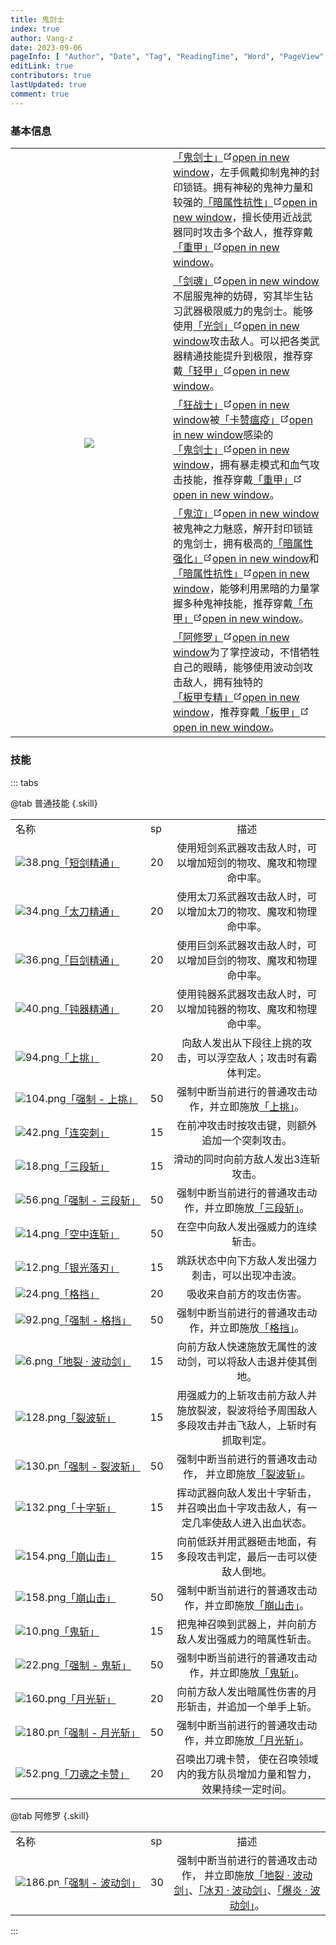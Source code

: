 ```yaml
---
title: 鬼剑士
index: true
author: Vang-z
date: 2023-09-06
pageInfo: [ "Author", "Date", "Tag", "ReadingTime", "Word", "PageView" ]
editLink: true
contributors: true
lastUpdated: true
comment: true
---
```


### 基本信息

<table class="em08" style="text-align: start;">
  <tr>
    <th style="width: 50%;" rowspan="6">
      <img src="/assets/images/ImagePacks2/sprite_interface2_charactercreate/charactercreate.img/38.png">
    </th>
  </tr>
  <tr>
    <td rowspan="1"><a href="https://rfo.wiki">「鬼剑士」<span><svg class="external-link-icon" xmlns="http://www.w3.org/2000/svg" aria-hidden="true" focusable="false" x="0px" y="0px" viewBox="0 0 100 100" width="15" height="15"><path fill="currentColor" d="M18.8,85.1h56l0,0c2.2,0,4-1.8,4-4v-32h-8v28h-48v-48h28v-8h-32l0,0c-2.2,0-4,1.8-4,4v56C14.8,83.3,16.6,85.1,18.8,85.1z"></path><polygon fill="currentColor" points="45.7,48.7 51.3,54.3 77.2,28.5 77.2,37.2 85.2,37.2 85.2,14.9 62.8,14.9 62.8,22.9 71.5,22.9"></polygon></svg><span class="external-link-icon-sr-only">open in new window</span></span></a>，左手佩戴抑制鬼神的封印锁链。拥有神秘的鬼神力量和较强的<a href="https://rfo.wiki">「暗属性抗性」<span><svg class="external-link-icon" xmlns="http://www.w3.org/2000/svg" aria-hidden="true" focusable="false" x="0px" y="0px" viewBox="0 0 100 100" width="15" height="15"><path fill="currentColor" d="M18.8,85.1h56l0,0c2.2,0,4-1.8,4-4v-32h-8v28h-48v-48h28v-8h-32l0,0c-2.2,0-4,1.8-4,4v56C14.8,83.3,16.6,85.1,18.8,85.1z"></path><polygon fill="currentColor" points="45.7,48.7 51.3,54.3 77.2,28.5 77.2,37.2 85.2,37.2 85.2,14.9 62.8,14.9 62.8,22.9 71.5,22.9"></polygon></svg><span class="external-link-icon-sr-only">open in new window</span></span></a>，擅长使用近战武器同时攻击多个敌人，推荐穿戴<a href="https://rfo.wiki">「重甲」<span><svg class="external-link-icon" xmlns="http://www.w3.org/2000/svg" aria-hidden="true" focusable="false" x="0px" y="0px" viewBox="0 0 100 100" width="15" height="15"><path fill="currentColor" d="M18.8,85.1h56l0,0c2.2,0,4-1.8,4-4v-32h-8v28h-48v-48h28v-8h-32l0,0c-2.2,0-4,1.8-4,4v56C14.8,83.3,16.6,85.1,18.8,85.1z"></path><polygon fill="currentColor" points="45.7,48.7 51.3,54.3 77.2,28.5 77.2,37.2 85.2,37.2 85.2,14.9 62.8,14.9 62.8,22.9 71.5,22.9"></polygon></svg><span class="external-link-icon-sr-only">open in new window</span></span></a>。</td>
  </tr>
  <tr>
    <td rowspan="1"><a href="https://rfo.wiki">「剑魂」<span><svg class="external-link-icon" xmlns="http://www.w3.org/2000/svg" aria-hidden="true" focusable="false" x="0px" y="0px" viewBox="0 0 100 100" width="15" height="15"><path fill="currentColor" d="M18.8,85.1h56l0,0c2.2,0,4-1.8,4-4v-32h-8v28h-48v-48h28v-8h-32l0,0c-2.2,0-4,1.8-4,4v56C14.8,83.3,16.6,85.1,18.8,85.1z"></path><polygon fill="currentColor" points="45.7,48.7 51.3,54.3 77.2,28.5 77.2,37.2 85.2,37.2 85.2,14.9 62.8,14.9 62.8,22.9 71.5,22.9"></polygon></svg><span class="external-link-icon-sr-only">open in new window</span></span></a>不屈服鬼神的妨碍，穷其毕生钻习武器极限威力的鬼剑士。能够使用<a href="https://rfo.wiki">「光剑」<span><svg class="external-link-icon" xmlns="http://www.w3.org/2000/svg" aria-hidden="true" focusable="false" x="0px" y="0px" viewBox="0 0 100 100" width="15" height="15"><path fill="currentColor" d="M18.8,85.1h56l0,0c2.2,0,4-1.8,4-4v-32h-8v28h-48v-48h28v-8h-32l0,0c-2.2,0-4,1.8-4,4v56C14.8,83.3,16.6,85.1,18.8,85.1z"></path><polygon fill="currentColor" points="45.7,48.7 51.3,54.3 77.2,28.5 77.2,37.2 85.2,37.2 85.2,14.9 62.8,14.9 62.8,22.9 71.5,22.9"></polygon></svg><span class="external-link-icon-sr-only">open in new window</span></span></a>攻击敌人。可以把各类武器精通技能提升到极限，推荐穿戴<a href="https://rfo.wiki">「轻甲」<span><svg class="external-link-icon" xmlns="http://www.w3.org/2000/svg" aria-hidden="true" focusable="false" x="0px" y="0px" viewBox="0 0 100 100" width="15" height="15"><path fill="currentColor" d="M18.8,85.1h56l0,0c2.2,0,4-1.8,4-4v-32h-8v28h-48v-48h28v-8h-32l0,0c-2.2,0-4,1.8-4,4v56C14.8,83.3,16.6,85.1,18.8,85.1z"></path><polygon fill="currentColor" points="45.7,48.7 51.3,54.3 77.2,28.5 77.2,37.2 85.2,37.2 85.2,14.9 62.8,14.9 62.8,22.9 71.5,22.9"></polygon></svg><span class="external-link-icon-sr-only">open in new window</span></span></a>。</td>
  </tr>
  <tr>
    <td rowspan="1"><a href="https://rfo.wiki">「狂战士」<span><svg class="external-link-icon" xmlns="http://www.w3.org/2000/svg" aria-hidden="true" focusable="false" x="0px" y="0px" viewBox="0 0 100 100" width="15" height="15"><path fill="currentColor" d="M18.8,85.1h56l0,0c2.2,0,4-1.8,4-4v-32h-8v28h-48v-48h28v-8h-32l0,0c-2.2,0-4,1.8-4,4v56C14.8,83.3,16.6,85.1,18.8,85.1z"></path><polygon fill="currentColor" points="45.7,48.7 51.3,54.3 77.2,28.5 77.2,37.2 85.2,37.2 85.2,14.9 62.8,14.9 62.8,22.9 71.5,22.9"></polygon></svg><span class="external-link-icon-sr-only">open in new window</span></span></a>被<a href="https://rfo.wiki">「卡赞瘟疫」<span><svg class="external-link-icon" xmlns="http://www.w3.org/2000/svg" aria-hidden="true" focusable="false" x="0px" y="0px" viewBox="0 0 100 100" width="15" height="15"><path fill="currentColor" d="M18.8,85.1h56l0,0c2.2,0,4-1.8,4-4v-32h-8v28h-48v-48h28v-8h-32l0,0c-2.2,0-4,1.8-4,4v56C14.8,83.3,16.6,85.1,18.8,85.1z"></path><polygon fill="currentColor" points="45.7,48.7 51.3,54.3 77.2,28.5 77.2,37.2 85.2,37.2 85.2,14.9 62.8,14.9 62.8,22.9 71.5,22.9"></polygon></svg><span class="external-link-icon-sr-only">open in new window</span></span></a>感染的<a href="https://rfo.wiki">「鬼剑士」<span><svg class="external-link-icon" xmlns="http://www.w3.org/2000/svg" aria-hidden="true" focusable="false" x="0px" y="0px" viewBox="0 0 100 100" width="15" height="15"><path fill="currentColor" d="M18.8,85.1h56l0,0c2.2,0,4-1.8,4-4v-32h-8v28h-48v-48h28v-8h-32l0,0c-2.2,0-4,1.8-4,4v56C14.8,83.3,16.6,85.1,18.8,85.1z"></path><polygon fill="currentColor" points="45.7,48.7 51.3,54.3 77.2,28.5 77.2,37.2 85.2,37.2 85.2,14.9 62.8,14.9 62.8,22.9 71.5,22.9"></polygon></svg><span class="external-link-icon-sr-only">open in new window</span></span></a>，拥有暴走模式和血气攻击技能，推荐穿戴<a href="https://rfo.wiki">「重甲」<span><svg class="external-link-icon" xmlns="http://www.w3.org/2000/svg" aria-hidden="true" focusable="false" x="0px" y="0px" viewBox="0 0 100 100" width="15" height="15"><path fill="currentColor" d="M18.8,85.1h56l0,0c2.2,0,4-1.8,4-4v-32h-8v28h-48v-48h28v-8h-32l0,0c-2.2,0-4,1.8-4,4v56C14.8,83.3,16.6,85.1,18.8,85.1z"></path><polygon fill="currentColor" points="45.7,48.7 51.3,54.3 77.2,28.5 77.2,37.2 85.2,37.2 85.2,14.9 62.8,14.9 62.8,22.9 71.5,22.9"></polygon></svg><span class="external-link-icon-sr-only">open in new window</span></span></a>。</td>
  </tr>
  <tr>
    <td rowspan="1"><a href="https://rfo.wiki">「鬼泣」<span><svg class="external-link-icon" xmlns="http://www.w3.org/2000/svg" aria-hidden="true" focusable="false" x="0px" y="0px" viewBox="0 0 100 100" width="15" height="15"><path fill="currentColor" d="M18.8,85.1h56l0,0c2.2,0,4-1.8,4-4v-32h-8v28h-48v-48h28v-8h-32l0,0c-2.2,0-4,1.8-4,4v56C14.8,83.3,16.6,85.1,18.8,85.1z"></path><polygon fill="currentColor" points="45.7,48.7 51.3,54.3 77.2,28.5 77.2,37.2 85.2,37.2 85.2,14.9 62.8,14.9 62.8,22.9 71.5,22.9"></polygon></svg><span class="external-link-icon-sr-only">open in new window</span></span></a>被鬼神之力魅惑，解开封印锁链的鬼剑士，拥有极高的<a href="https://rfo.wiki">「暗属性强化」<span><svg class="external-link-icon" xmlns="http://www.w3.org/2000/svg" aria-hidden="true" focusable="false" x="0px" y="0px" viewBox="0 0 100 100" width="15" height="15"><path fill="currentColor" d="M18.8,85.1h56l0,0c2.2,0,4-1.8,4-4v-32h-8v28h-48v-48h28v-8h-32l0,0c-2.2,0-4,1.8-4,4v56C14.8,83.3,16.6,85.1,18.8,85.1z"></path><polygon fill="currentColor" points="45.7,48.7 51.3,54.3 77.2,28.5 77.2,37.2 85.2,37.2 85.2,14.9 62.8,14.9 62.8,22.9 71.5,22.9"></polygon></svg><span class="external-link-icon-sr-only">open in new window</span></span></a>和<a href="https://rfo.wiki">「暗属性抗性」<span><svg class="external-link-icon" xmlns="http://www.w3.org/2000/svg" aria-hidden="true" focusable="false" x="0px" y="0px" viewBox="0 0 100 100" width="15" height="15"><path fill="currentColor" d="M18.8,85.1h56l0,0c2.2,0,4-1.8,4-4v-32h-8v28h-48v-48h28v-8h-32l0,0c-2.2,0-4,1.8-4,4v56C14.8,83.3,16.6,85.1,18.8,85.1z"></path><polygon fill="currentColor" points="45.7,48.7 51.3,54.3 77.2,28.5 77.2,37.2 85.2,37.2 85.2,14.9 62.8,14.9 62.8,22.9 71.5,22.9"></polygon></svg><span class="external-link-icon-sr-only">open in new window</span></span></a>，能够利用黑暗的力量掌握多种鬼神技能，推荐穿戴<a href="https://rfo.wiki">「布甲」<span><svg class="external-link-icon" xmlns="http://www.w3.org/2000/svg" aria-hidden="true" focusable="false" x="0px" y="0px" viewBox="0 0 100 100" width="15" height="15"><path fill="currentColor" d="M18.8,85.1h56l0,0c2.2,0,4-1.8,4-4v-32h-8v28h-48v-48h28v-8h-32l0,0c-2.2,0-4,1.8-4,4v56C14.8,83.3,16.6,85.1,18.8,85.1z"></path><polygon fill="currentColor" points="45.7,48.7 51.3,54.3 77.2,28.5 77.2,37.2 85.2,37.2 85.2,14.9 62.8,14.9 62.8,22.9 71.5,22.9"></polygon></svg><span class="external-link-icon-sr-only">open in new window</span></span></a>。</td>
  </tr>
  <tr>
    <td rowspan="1"><a href="https://rfo.wiki">「阿修罗」<span><svg class="external-link-icon" xmlns="http://www.w3.org/2000/svg" aria-hidden="true" focusable="false" x="0px" y="0px" viewBox="0 0 100 100" width="15" height="15"><path fill="currentColor" d="M18.8,85.1h56l0,0c2.2,0,4-1.8,4-4v-32h-8v28h-48v-48h28v-8h-32l0,0c-2.2,0-4,1.8-4,4v56C14.8,83.3,16.6,85.1,18.8,85.1z"></path><polygon fill="currentColor" points="45.7,48.7 51.3,54.3 77.2,28.5 77.2,37.2 85.2,37.2 85.2,14.9 62.8,14.9 62.8,22.9 71.5,22.9"></polygon></svg><span class="external-link-icon-sr-only">open in new window</span></span></a>为了掌控波动，不惜牺牲自己的眼睛，能够使用波动剑攻击敌人，拥有独特的<a href="https://rfo.wiki">「板甲专精」<span><svg class="external-link-icon" xmlns="http://www.w3.org/2000/svg" aria-hidden="true" focusable="false" x="0px" y="0px" viewBox="0 0 100 100" width="15" height="15"><path fill="currentColor" d="M18.8,85.1h56l0,0c2.2,0,4-1.8,4-4v-32h-8v28h-48v-48h28v-8h-32l0,0c-2.2,0-4,1.8-4,4v56C14.8,83.3,16.6,85.1,18.8,85.1z"></path><polygon fill="currentColor" points="45.7,48.7 51.3,54.3 77.2,28.5 77.2,37.2 85.2,37.2 85.2,14.9 62.8,14.9 62.8,22.9 71.5,22.9"></polygon></svg><span class="external-link-icon-sr-only">open in new window</span></span></a>，推荐穿戴<a href="https://rfo.wiki">「板甲」<span><svg class="external-link-icon" xmlns="http://www.w3.org/2000/svg" aria-hidden="true" focusable="false" x="0px" y="0px" viewBox="0 0 100 100" width="15" height="15"><path fill="currentColor" d="M18.8,85.1h56l0,0c2.2,0,4-1.8,4-4v-32h-8v28h-48v-48h28v-8h-32l0,0c-2.2,0-4,1.8-4,4v56C14.8,83.3,16.6,85.1,18.8,85.1z"></path><polygon fill="currentColor" points="45.7,48.7 51.3,54.3 77.2,28.5 77.2,37.2 85.2,37.2 85.2,14.9 62.8,14.9 62.8,22.9 71.5,22.9"></polygon></svg><span class="external-link-icon-sr-only">open in new window</span></span></a>。</td>
  </tr>
</table>

### 技能

::: tabs

@tab 普通技能
{.skill}

|                                                                                                                                                                                                                                   |    |                                                                                      |
|-----------------------------------------------------------------------------------------------------------------------------------------------------------------------------------------------------------------------------------|----|:------------------------------------------------------------------------------------:|
| <span class="em08">名称</span>                                                                                                                                                                                                      | sp |                                          描述                                          |
| <span class="color-passive" style="display: flex; align-items: center; white-space: nowrap;">![38.png](/assets/images/ImagePacks2/sprite_character_swordman_effect/skillicon.img/38.png)[「短剑精通」](https://rfo.wiki/#)</span>       | 20 |                           使用短剑系武器攻击敌人时，可以增加短剑的物攻、魔攻和物理命中率。                           |
| <span class="color-passive" style="display: flex; align-items: center; white-space: nowrap;">![34.png](/assets/images/ImagePacks2/sprite_character_swordman_effect/skillicon.img/34.png)[「太刀精通」](https://rfo.wiki/#)</span>       | 20 |                           使用太刀系武器攻击敌人时，可以增加太刀的物攻、魔攻和物理命中率。                           |
| <span class="color-passive" style="display: flex; align-items: center; white-space: nowrap;">![36.png](/assets/images/ImagePacks2/sprite_character_swordman_effect/skillicon.img/36.png)[「巨剑精通」](https://rfo.wiki/#)</span>       | 20 |                           使用巨剑系武器攻击敌人时，可以增加巨剑的物攻、魔攻和物理命中率。                           |
| <span class="color-passive" style="display: flex; align-items: center; white-space: nowrap;">![40.png](/assets/images/ImagePacks2/sprite_character_swordman_effect/skillicon.img/40.png)[「钝器精通」](https://rfo.wiki/#)</span>       | 20 |                           使用钝器系武器攻击敌人时，可以增加钝器的物攻、魔攻和物理命中率。                           |
| <span class="color-active" style="display: flex; align-items: center; white-space: nowrap;">![94.png](/assets/images/ImagePacks2/sprite_character_swordman_effect/skillicon.img/94.png)[「上挑」](https://rfo.wiki/#)</span>          | 20 |                           向敌人发出从下段往上挑的攻击，可以浮空敌人；攻击时有霸体判定。                            |
| <span class="color-passive" style="display: flex; align-items: center; white-space: nowrap;">![104.png](/assets/images/ImagePacks2/sprite_character_swordman_effect/skillicon.img/104.png)[「强制 - 上挑」](https://rfo.wiki/#)</span>  | 50 |  强制中断当前进行的普通攻击动作，并立即施放<span class="color-active">[「上挑」](https://rfo.wiki/#)</span>。  |
| <span class="color-active" style="display: flex; align-items: center; white-space: nowrap;">![42.png](/assets/images/ImagePacks2/sprite_character_swordman_effect/skillicon.img/42.png)[「连突刺」](https://rfo.wiki/#)</span>         | 15 |                               在前冲攻击时按攻击键，则额外追加一个突刺攻击。                                |
| <span class="color-active" style="display: flex; align-items: center; white-space: nowrap;">![18.png](/assets/images/ImagePacks2/sprite_character_swordman_effect/skillicon.img/18.png)[「三段斩」](https://rfo.wiki/#)</span>         | 15 |                                  滑动的同时向前方敌人发出3连斩攻击。                                  |
| <span class="color-passive" style="display: flex; align-items: center; white-space: nowrap;">![56.png](/assets/images/ImagePacks2/sprite_character_swordman_effect/skillicon.img/56.png)[「强制 - 三段斩」](https://rfo.wiki/#)</span>   | 50 | 强制中断当前进行的普通攻击动作，并立即施放<span class="color-active">[「三段斩」](https://rfo.wiki/#)</span>。  |
| <span class="color-active" style="display: flex; align-items: center; white-space: nowrap;">![14.png](/assets/images/ImagePacks2/sprite_character_swordman_effect/skillicon.img/14.png)[「空中连斩」](https://rfo.wiki/#)</span>        | 50 |                                  在空中向敌人发出强威力的连续斩击。                                   |
| <span class="color-active" style="display: flex; align-items: center; white-space: nowrap;">![12.png](/assets/images/ImagePacks2/sprite_character_swordman_effect/skillicon.img/12.png)[「银光落刃」](https://rfo.wiki/#)</span>        | 15 |                              跳跃状态中向下方敌人发出强力刺击，可以出现冲击波。                               |
| <span class="color-active" style="display: flex; align-items: center; white-space: nowrap;">![24.png](/assets/images/ImagePacks2/sprite_character_swordman_effect/skillicon.img/24.png)[「格挡」](https://rfo.wiki/#)</span>          | 20 |                                     吸收来自前方的攻击伤害。                                     |
| <span class="color-passive" style="display: flex; align-items: center; white-space: nowrap;">![92.png](/assets/images/ImagePacks2/sprite_character_swordman_effect/skillicon.img/92.png)[「强制 - 格挡」](https://rfo.wiki/#)</span>    | 50 |  强制中断当前进行的普通攻击动作，并立即施放<span class="color-active">[「格挡」](https://rfo.wiki/#)</span>。  |
| <span class="color-active" style="display: flex; align-items: center; white-space: nowrap;">![6.png](/assets/images/ImagePacks2/sprite_character_swordman_effect/skillicon.img/6.png)[「地裂 · 波动剑」](https://rfo.wiki/#)</span>      | 15 |                            向前方敌人快速施放无属性的波动剑，可以将敌人击退并使其倒地。                            |
| <span class="color-active" style="display: flex; align-items: center; white-space: nowrap;">![128.png](/assets/images/ImagePacks2/sprite_character_swordman_effect/skillicon.img/128.png)[「裂波斩」](https://rfo.wiki/#)</span>       | 15 |                   用强威力的上斩攻击前方敌人并施放裂波，裂波将给予周围敌人多段攻击并击飞敌人，上斩时有抓取判定。                    |
| <span class="color-passive" style="display: flex; align-items: center; white-space: nowrap;">![130.png](/assets/images/ImagePacks2/sprite_character_swordman_effect/skillicon.img/130.png)[「强制 - 裂波斩」](https://rfo.wiki/#)</span> | 50 | 强制中断当前进行的普通攻击动作， 并立即施放<span class="color-active">[「裂波斩」](https://rfo.wiki/#)</span>。 |
| <span class="color-active" style="display: flex; align-items: center; white-space: nowrap;">![132.png](/assets/images/ImagePacks2/sprite_character_swordman_effect/skillicon.img/132.png)[「十字斩」](https://rfo.wiki/#)</span>       | 15 |                      挥动武器向敌人发出十字斩击，并召唤出血十字攻击敌人，有一定几率使敌人进入出血状态。                       |
| <span class="color-active" style="display: flex; align-items: center; white-space: nowrap;">![154.png](/assets/images/ImagePacks2/sprite_character_swordman_effect/skillicon.img/154.png)[「崩山击」](https://rfo.wiki/#)</span>       | 15 |                          向前低跃并用武器砸击地面，有多段攻击判定，最后一击可以使敌人倒地。                           |
| <span class="color-passive" style="display: flex; align-items: center; white-space: nowrap;">![158.png](/assets/images/ImagePacks2/sprite_character_swordman_effect/skillicon.img/158.png)[「崩山击」](https://rfo.wiki/#)</span>      | 50 | 强制中断当前进行的普通攻击动作，并立即施放<span class="color-active">[「崩山击」](https://rfo.wiki/#)</span>。  |
| <span class="color-active" style="display: flex; align-items: center; white-space: nowrap;">![10.png](/assets/images/ImagePacks2/sprite_character_swordman_effect/skillicon.img/10.png)[「鬼斩」](https://rfo.wiki/#)</span>          | 15 |                             把鬼神召唤到武器上，并向前方敌人发出强威力的暗属性斩击。                             |
| <span class="color-passive" style="display: flex; align-items: center; white-space: nowrap;">![22.png](/assets/images/ImagePacks2/sprite_character_swordman_effect/skillicon.img/22.png)[「强制 - 鬼斩」](https://rfo.wiki/#)</span>    | 50 |  强制中断当前进行的普通攻击动作，并立即施放<span class="color-active">[「鬼斩」](https://rfo.wiki/#)</span>。  |
| <span class="color-active" style="display: flex; align-items: center; white-space: nowrap;">![160.png](/assets/images/ImagePacks2/sprite_character_swordman_effect/skillicon.img/160.png)[「月光斩」](https://rfo.wiki/#)</span>       | 20 |                             向前方敌人发出暗属性伤害的月形斩击，并追加一个单手上斩。                             |
| <span class="color-passive" style="display: flex; align-items: center; white-space: nowrap;">![180.png](/assets/images/ImagePacks2/sprite_character_swordman_effect/skillicon.img/180.png)[「强制 - 月光斩」](https://rfo.wiki/#)</span> | 50 | 强制中断当前进行的普通攻击动作，并立即施放<span class="color-active">[「月光斩」](https://rfo.wiki/#)</span>。  |
| <span class="color-active" style="display: flex; align-items: center; white-space: nowrap;">![52.png](/assets/images/ImagePacks2/sprite_character_swordman_effect/skillicon.img/52.png)[「刀魂之卡赞」](https://rfo.wiki/#)</span>       | 20 |                       召唤出刀魂卡赞， 使在召唤领域内的我方队员增加力量和智力， 效果持续一定时间。                        |

@tab 阿修罗
{.skill}

|                                                                                                                                                                                                                                   |    |                                                                                                                                                                                                                                 |
|-----------------------------------------------------------------------------------------------------------------------------------------------------------------------------------------------------------------------------------|----|:-------------------------------------------------------------------------------------------------------------------------------------------------------------------------------------------------------------------------------:|
| <span class="em08">名称</span>                                                                                                                                                                                                      | sp |                                                                                                               描述                                                                                                                |
| <span class="color-passive" style="display: flex; align-items: center; white-space: nowrap;">![186.png](/assets/images/ImagePacks2/sprite_character_swordman_effect/skillicon.img/186.png)[「强制 - 波动剑」](https://rfo.wiki/#)</span> | 30 | 强制中断当前进行的普通攻击动作， 并立即施放<span class="color-active">[「地裂 · 波动剑」](https://rfo.wiki/#)</span>、<span class="color-active">[「冰刃 · 波动剑」](https://rfo.wiki/#)</span>、<span class="color-active">[「爆炎 · 波动剑」](https://rfo.wiki/#)</span>。 |

:::
